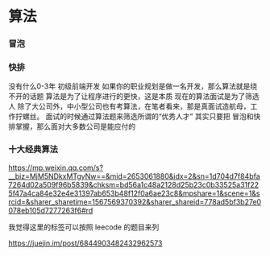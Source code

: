 # 算法


### 冒泡

### 快排

没有什么0-3年 初级前端开发
如果你的职业规划是做一名开发，那么算法就是绕不开的话题
算法是为了让程序进行的更快，这是本质
现在的算法面试是为了筛选人
除了大公司外，中小型公司也有考算法，在笔者看来，那是真面试造航母，工作拧螺丝。
面试的时候通过算法题来筛选所谓的“优秀人才”
其实只要把 冒泡和快排掌握，那么面对大多数公司是能应付的

### 十大经典算法
https://mp.weixin.qq.com/s?__biz=MjM5NDkxMTgyNw==&mid=2653061880&idx=2&sn=1d704d7f84bfa7264d02a509f96b5839&chksm=bd56a1c48a2128d25b23c0b33525a31f225f47a4ca84e32e4e31397ab653b48f12f0a6ae23c8&mpshare=1&scene=1&srcid=&sharer_sharetime=1567569370392&sharer_shareid=778ad5bf3b27e0078eb105d7277263f6#rd





我觉得这里的标签可以按照 leecode 的题目来列



https://juejin.im/post/6844903482432962573